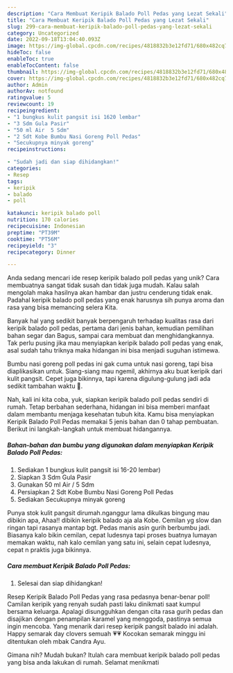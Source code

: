 ```yaml
---
description: "Cara Membuat Keripik Balado Poll Pedas yang Lezat Sekali"
title: "Cara Membuat Keripik Balado Poll Pedas yang Lezat Sekali"
slug: 299-cara-membuat-keripik-balado-poll-pedas-yang-lezat-sekali
category: Uncategorized
date: 2022-09-18T13:04:40.093Z
image: https://img-global.cpcdn.com/recipes/4818832b3e12fd71/680x482cq70/keripik-balado-poll-pedas-foto-resep-utama.jpg
hideToc: false
enableToc: true
enableTocContent: false
thumbnail: https://img-global.cpcdn.com/recipes/4818832b3e12fd71/680x482cq70/keripik-balado-poll-pedas-foto-resep-utama.jpg
cover: https://img-global.cpcdn.com/recipes/4818832b3e12fd71/680x482cq70/keripik-balado-poll-pedas-foto-resep-utama.jpg
author: Admin
authorAv: notfound
ratingvalue: 5
reviewcount: 19
recipeingredient:
- "1 bungkus kulit pangsit isi 1620 lembar"
- "3 Sdm Gula Pasir"
- "50 ml Air  5 Sdm"
- "2 Sdt Kobe Bumbu Nasi Goreng Poll Pedas"
- "Secukupnya minyak goreng"
recipeinstructions:

- "Sudah jadi dan siap dihidangkan!"
categories:
- Resep
tags:
- keripik
- balado
- poll

katakunci: keripik balado poll 
nutrition: 170 calories
recipecuisine: Indonesian
preptime: "PT39M"
cooktime: "PT56M"
recipeyield: "3"
recipecategory: Dinner

---
```





Anda sedang mencari ide resep keripik balado poll pedas yang unik? Cara membuatnya sangat tidak susah dan tidak juga mudah. Kalau salah mengolah maka hasilnya akan hambar dan justru cenderung tidak enak. Padahal keripik balado poll pedas yang enak harusnya sih punya aroma dan rasa yang bisa memancing selera Kita.





Banyak hal yang sedikit banyak berpengaruh terhadap kualitas rasa dari keripik balado poll pedas, pertama dari jenis bahan, kemudian pemilihan bahan segar dan Bagus, sampai cara membuat dan menghidangkannya. Tak perlu pusing jika mau menyiapkan keripik balado poll pedas yang enak,      asal sudah tahu triknya maka hidangan ini bisa menjadi suguhan istimewa.














Bumbu nasi goreng poll pedas ini gak cuma untuk nasi goreng, tapi bisa diaplikasikan untuk. Siang-siang mau ngemil, akhirnya aku buat keripik dari kulit pangsit. Cepet juga bikinnya, tapi karena digulung-gulung jadi ada sedikit tambahan waktu 🤭.






Nah, kali ini kita coba, yuk, siapkan keripik balado poll pedas sendiri di rumah. Tetap berbahan sederhana, hidangan ini bisa memberi manfaat dalam membantu menjaga kesehatan tubuh kita. Kamu bisa menyiapkan Keripik Balado Poll Pedas memakai 5 jenis bahan dan 0 tahap pembuatan. Berikut ini langkah-langkah untuk membuat hidangannya.

<!--inarticleads1-->

##### Bahan-bahan dan bumbu yang digunakan dalam menyiapkan Keripik Balado Poll Pedas:

1. Sediakan 1 bungkus kulit pangsit isi 16-20 lembar)
1. Siapkan 3 Sdm Gula Pasir
1. Gunakan 50 ml Air / 5 Sdm
1. Persiapkan 2 Sdt Kobe Bumbu Nasi Goreng Poll Pedas
1. Sediakan Secukupnya minyak goreng


Punya stok kulit pangsit dirumah.nganggur lama dikulkas bingung mau dibikin apa, Ahaa!! dibikin keripik balado aja ala Kobe. Cemilan yg slow dan ringan tapi rasanya mantap bgt. Pedas manis asin gurih berbumbu jadi. Biasanya kalo bikin cemilan, cepat ludesnya tapi proses buatnya lumayan memakan waktu, nah kalo cemilan yang satu ini, selain cepat ludesnya, cepat n praktis juga bikinnya. 

<!--inarticleads2-->

##### Cara membuat Keripik Balado Poll Pedas:


1. Selesai dan siap dihidangkan!

Resep Keripik Balado Poll Pedas yang rasa pedasnya benar-benar poll! Camilan keripik yang renyah sudah pasti laku dinikmati saat kumpul bersama keluarga. Apalagi disungguhkan dengan cita rasa gurih pedas dan disajikan dengan penampilan karamel yang menggoda, pastinya semua ingin mencoba. Yang menarik dari resep keripik pangsit balado ini adalah. Happy semarak day clovers semuah 💗💗 Kocokan semarak minggu ini ditentukan oleh mbak Candra Ayu. 

Gimana nih? Mudah bukan? Itulah cara membuat keripik balado poll pedas yang bisa anda lakukan di rumah. Selamat menikmati
